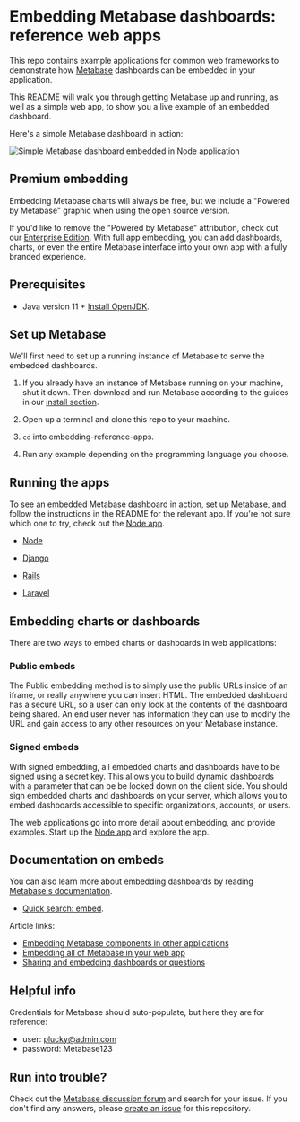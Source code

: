 # Embedding Metabase dashboards: reference web apps

This repo contains example applications for common web frameworks to demonstrate how [Metabase](https://www.metabase.com/) dashboards can be embedded in your application.

This README will walk you through getting Metabase up and running, as well as a simple web app, to show you a live example of an embedded dashboard.

Here's a simple Metabase dashboard in action:

![Simple Metabase dashboard embedded in Node application](/static/img/metabase_node_embed.gif)

## Premium embedding

Embedding Metabase charts will always be free, but we include a "Powered by Metabase" graphic when using the open source version.

If you'd like to remove the "Powered by Metabase" attribution, check out our [Enterprise Edition](https://www.metabase.com/enterprise/). With full app embedding, you can add dashboards, charts, or even the entire Metabase interface into your own app with a fully branded experience.

## Prerequisites

- Java version 11 + [Install OpenJDK](https://openjdk.java.net/install/).

## Set up Metabase

We'll first need to set up a running instance of Metabase to serve the embedded dashboards.

1. If you already have an instance of Metabase running on your machine, shut it down. Then download and run Metabase according to the guides in our [install section](https://www.metabase.com/docs/latest/operations-guide/installing-metabase.html).

2. Open up a terminal and clone this repo to your machine.

3. `cd` into embedding-reference-apps.

3. Run any example depending on the programming language you choose.

## Running the apps

To see an embedded Metabase dashboard in action, [set up Metabase](#set-up-metabase), and follow the instructions in the README for the relevant app. If you're not sure which one to try, check out the [Node app](/node/README.md).

- [Node](/node/)

- [Django](/django/embedded_analytics/)

- [Rails](/rails/embedded_analytics/)

- [Laravel](/laravel/embedded_analytics/)

## Embedding charts or dashboards

There are two ways to embed charts or dashboards in web applications:

### Public embeds

The Public embedding method is to simply use the public URLs inside of an iframe, or really anywhere you can insert HTML. The embedded dashboard has a secure URL, so a user can only look at the contents of the dashboard being shared. An end user never has information they can use to modify the URL and gain access to any other resources on your Metabase instance.

### Signed embeds

With signed embedding, all embedded charts and dashboards have to be signed using a secret key. This allows you to build dynamic dashboards with a parameter that can be be locked down on the client side.  You should sign embedded charts and dashboards on your server, which allows you to embed dashboards accessible to specific organizations, accounts, or users.

The web applications go into more detail about embedding, and provide examples. Start up the [Node app](/node/README.md) and explore the app.

## Documentation on embeds

You can also learn more about embedding dashboards by reading [Metabase's documentation](https://www.metabase.com/docs/latest/).

- [Quick search: embed](https://www.metabase.com/search.html?query=embed).

Article links:

- [Embedding Metabase components in other applications](https://www.metabase.com/docs/latest/administration-guide/13-embedding.html)
- [Embedding all of Metabase in your web app](https://www.metabase.com/docs/latest/enterprise-guide/full-app-embedding.html)
- [Sharing and embedding dashboards or questions](https://www.metabase.com/docs/latest/administration-guide/12-public-links.html)

## Helpful info
Credentials for Metabase should auto-populate, but here they are for reference:

- user: plucky@admin.com
- password: Metabase123

## Run into trouble?

Check out the [Metabase discussion forum](https://discourse.metabase.com/) and search for your issue. If you don't find any answers, please [create an issue](https://github.com/metabase/embedding-reference-apps/issues/new/choose) for this repository.
